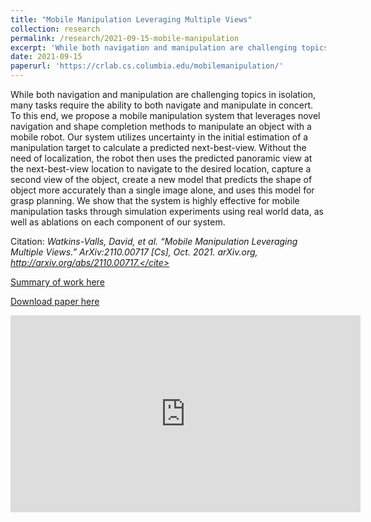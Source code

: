 ```yaml
---
title: "Mobile Manipulation Leveraging Multiple Views"
collection: research
permalink: /research/2021-09-15-mobile-manipulation
excerpt: 'While both navigation and manipulation are challenging topics in isolation, many tasks require the ability to both navigate and manipulate in concert. To this end, we propose a mobile manipulation system that leverages novel navigation and shape completion methods to manipulate an object with a mobile robot. Our system utilizes uncertainty in the initial estimation of a manipulation target to calculate a predicted next-best-view. Without the need of localization, the robot then uses the predicted panoramic view at the next-best-view location to navigate to the desired location, capture a second view of the object, create a new model that predicts the shape of object more accurately than a single image alone, and uses this model for grasp planning. We show that the system is highly effective for mobile manipulation tasks through simulation experiments using real world data, as well as ablations on each component of our system.'
date: 2021-09-15
paperurl: 'https://crlab.cs.columbia.edu/mobilemanipulation/'
---
```

While both navigation and manipulation are challenging topics in isolation, many tasks require the ability to both navigate and manipulate in concert. To this end, we propose a mobile manipulation system that leverages novel navigation and shape completion methods to manipulate an object with a mobile robot. Our system utilizes uncertainty in the initial estimation of a manipulation target to calculate a predicted next-best-view. Without the need of localization, the robot then uses the predicted panoramic view at the next-best-view location to navigate to the desired location, capture a second view of the object, create a new model that predicts the shape of object more accurately than a single image alone, and uses this model for grasp planning. We show that the system is highly effective for mobile manipulation tasks through simulation experiments using real world data, as well as ablations on each component of our system.

Citation: <cite>Watkins-Valls, David, et al. “Mobile Manipulation Leveraging Multiple Views.” ArXiv:2110.00717 [Cs], Oct. 2021. arXiv.org, http://arxiv.org/abs/2110.00717.</cite>

[Summary of work here](http://crlab.cs.columbia.edu/mobilemanipulation/)

[Download paper here](https://arxiv.org/abs/2110.00717)

<centering><iframe width="560" height="315" src="https://www.youtube.com/embed/eOBW4hO1qrc" title="YouTube video player" frameborder="0" allow="accelerometer; autoplay; clipboard-write; encrypted-media; gyroscope; picture-in-picture" allowfullscreen></iframe></centering>